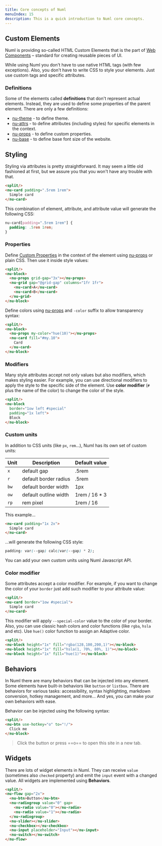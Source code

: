 ```yaml
---
title: Core concepts of Numl
menuIndex: 15
description: This is a quick introduction to Numl core concepts. 
---
```


## Custom Elements

Numl is providing so-called HTML Custom Elements that is the part of [Web Components](!https://developer.mozilla.org/en-US/docs/Web/Web_Components) – standard for creating reusable pieces of UI.

While using Numl you don't have to use native HTML tags (with few exceptions). Also, you don't have to write CSS to style your elements. Just use custom tags and specific attributes.

### Definitions

Some of the elements called **definitions** that don't represent actual elements. Instead, they are used to define some properties of the parent element. There are only a few definitions:

* [nu-theme](../../reference/definitions/nu-theme.md) - to define theme.
* [nu-attrs](../../reference/definitions/nu-attrs.md) - to define attributes (including styles) for specific elements in the context.
* [nu-props](../../reference/definitions/nu-props.md) - to define custom properties.
* [nu-base](../../reference/definitions/nu-base.md) - to define base font size of the website.

## Styling

Styling via attributes is pretty straightforward. It may seem a little old fashioned at first, but we assure you that you won't have any trouble with that.

```html
<split/>
<nu-card padding=".5rem 1rem">
  Simple card
</nu-card>
```

This combination of element, attribute, and attribute value will generate the following CSS:

```css
nu-card[padding=".5rem 1rem"] {
  padding: .5rem 1rem;
}
```

### Properties

Define [Custom Properties](!https://developer.mozilla.org/en-US/docs/Web/CSS/--*) in the context of the element using [nu-props](../../reference/definitions/nu-props.md) or plain CSS. Then use it inside style values:

```html
<split/>
<nu-block>
  <nu-props grid-gap="3x"></nu-props>
  <nu-grid gap="@grid-gap" columns="1fr 1fr">
    <nu-card>A</nu-card>
    <nu-card>B</nu-card>
  </nu-grid>
</nu-block>
```

Define colors using [nu-props](../../reference/definitions/nu-props.md) and `-color` suffix to allow transparency syntax:

```html
<split/>
<nu-block>
  <nu-props my-color="hue(10)"></nu-props>
  <nu-card fill="#my.10">
    Card
  </nu-card>
</nu-block>
```

### Modifiers

Many style attributes accept not only values but also modifiers, which makes styling easier. For example, you can use directional modifiers to apply the style to the specific side of the element. Use **color modifier** (`#` plus the name of the color) to change the color of the style.

```html
<split/>
<nu-block
  border="1ow left #special"
  padding="1x left">
  Block
</nu-block>
```

### Custom units

In addition to CSS units (like `px`, `rem`...), Numl has its own set of custom units: 

|Unit|Description|Default value|
|----|----|----|
|`x`|default gap|.5rem|
|`r`|default border radius|.5rem|
|`bw`|default border width|1px|
|`ow`|default outline width|1rem / 16 * 3|
|`rp`|rem pixel|1rem / 16|

This example...

```html
<nu-card padding="1x 2x">
  Simple card
</nu-card>
```

...will generate the following CSS style:

```css
padding: var(--gap) calc(var(--gap) * 2);
```

You can add your own custom units using Numl Javascript API.

### Color modifier

Some attributes accept a color modifier. For example, if you want to change the color of your `border` just add such modifier to your attribute value:

```html
<split/>
<nu-card border="1ow #special">
  Simple card
</nu-card>
```

This modifier will apply `--special-color` value to the color of your border. Also, you can use classic hash colors and color functions (like `rgba`, `hsla` and etc). Use `hue()` color function to assign an Adaptive color.

```html
<split/>
<nu-block height="1x" fill="rgba(128,100,200,1)"></nu-block>
<nu-block height="1x" fill="hsla(1, 70%, 80%, 1)"></nu-block>
<nu-block height="1x" fill="hue(1)"></nu-block>
```

## Behaviors

In Numl there are many behaviors that can be injected into any element. Some elements have built-in behaviors like `button` or `listbox`. There are behaviors for various tasks: accessibility, syntax highlighting, markdown conversion, hotkey management, and more... And yes, you can make your own behaviors with ease.

Behavior can be injected using the following syntax:

```html
<split/>
<nu-btn use-hotkey="o" to="!/">
  Click me
</nu-block>
```

> Click the button or press ==o== to open this site in a new tab.

## Widgets

There are lots of widget elements in Numl. They can receive `value` (sometimes also `checked` property) and emit the `input` event with a changed value. All widgets are implemented using **Behaviors**.

```html
<split/>
<nu-flow gap="2x">
  <nu-btn>Button</nu-btn>
  <nu-radiogroup value="0" gap>
    <nu-radio value="0"></nu-radio>
    <nu-radio value="1"></nu-radio>
  </nu-radiogroup>
  <nu-slider></nu-slider>
  <nu-checkbox></nu-checkbox>
  <nu-input placeholder="Input"></nu-input>
  <nu-switch></nu-switch>
</nu-flow>
```
